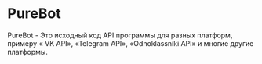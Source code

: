 # PureBot
PureBot - Это исходный код API программы для разных платформ,  примеру « VK API», «Telegram API», «Odnoklassniki API» и многие другие платформы.
